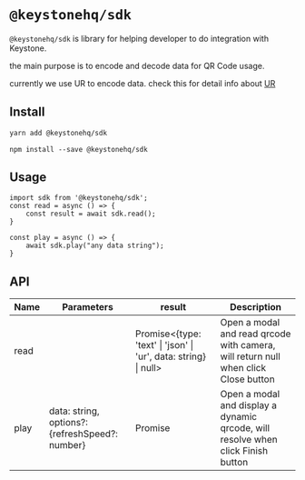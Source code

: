 # `@keystonehq/sdk`

`@keystonehq/sdk` is library for helping developer to do integration with Keystone.

the main purpose is to encode and decode data for QR Code usage.

currently we use UR to encode data. check this for detail info about [UR](https://github.com/BlockchainCommons/Research/blob/master/papers/bcr-2020-005-ur.md)

## Install

```bash
yarn add @keystonehq/sdk
```

```base
npm install --save @keystonehq/sdk
```

## Usage

```
import sdk from '@keystonehq/sdk';
const read = async () => {
    const result = await sdk.read();
}

const play = async () => {
    await sdk.play("any data string");
}

```

## API

| Name | Parameters                                      | result                                                                      | Description                                                                        |
| ---- | ----------------------------------------------- | --------------------------------------------------------------------------- | ---------------------------------------------------------------------------------- |
| read |                                                 | Promise<{type: 'text' &#124; 'json' &#124; 'ur', data: string} &#124; null> | Open a modal and read qrcode with camera, will return null when click Close button |
| play | data: string, options?: {refreshSpeed?: number} | Promise<void>                                                               | Open a modal and display a dynamic qrcode, will resolve when click Finish button   |
